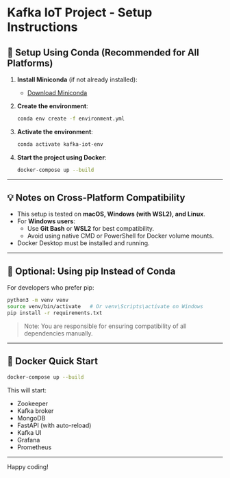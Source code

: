 # Kafka IoT Project - Setup Instructions

## 🔧 Setup Using Conda (Recommended for All Platforms)

1. **Install Miniconda** (if not already installed):
   - [Download Miniconda](https://docs.conda.io/en/latest/miniconda.html)

2. **Create the environment**:
   ```bash
   conda env create -f environment.yml
   ```

3. **Activate the environment**:
   ```bash
   conda activate kafka-iot-env
   ```

4. **Start the project using Docker**:
   ```bash
   docker-compose up --build
   ```

---

## 💡 Notes on Cross-Platform Compatibility

- This setup is tested on **macOS, Windows (with WSL2), and Linux**.
- For **Windows users**:
  - Use **Git Bash** or **WSL2** for best compatibility.
  - Avoid using native CMD or PowerShell for Docker volume mounts.
- Docker Desktop must be installed and running.

---

## 🔁 Optional: Using pip Instead of Conda

For developers who prefer pip:
```bash
python3 -m venv venv
source venv/bin/activate   # Or venv\Scripts\activate on Windows
pip install -r requirements.txt
```

> Note: You are responsible for ensuring compatibility of all dependencies manually.

---

## 🐳 Docker Quick Start

```bash
docker-compose up --build
```

This will start:
- Zookeeper
- Kafka broker
- MongoDB
- FastAPI (with auto-reload)
- Kafka UI
- Grafana
- Prometheus

---

Happy coding!
